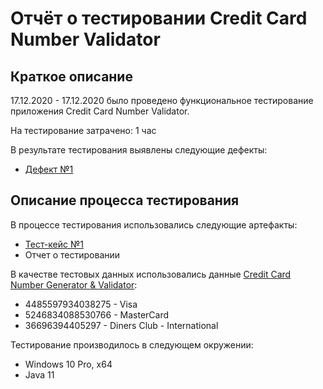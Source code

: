 # Отчёт о тестировании Credit Card Number Validator

## Краткое описание

17.12.2020 - 17.12.2020 было проведено  функциональное тестирование приложения Credit Card Number Validator.

На тестирование затрачено: 1 час

В результате тестирования выявлены следующие дефекты:
* [Дефект №1](https://github.com/Arturich-ts/Java11.1/issues/1)


## Описание процесса тестирования

В процессе тестирования использовались следующие артефакты:
* [Тест-кейс №1](https://docs.google.com/spreadsheets/d/1Xe33BMiizjCPeEg2VqM2WEif04rawGqXDjOoTij4dA4/edit?usp=sharing)
* Отчет о тестировании

В качестве тестовых данных использовались данные [Credit Card Number Generator & Validator](https://www.freeformatter.com/credit-card-number-generator-validator.html):
* 4485597934038275 - Visa
* 5246834088530766 - MasterCard
* 36696394405297 - Diners Club - International

Тестирование производилось в следующем окружении:

* Windows  10 Pro, x64
* Java 11